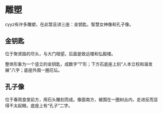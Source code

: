 # 雕塑

cyyz有许多雕塑，在此暂且讲三座：金钥匙，智慧女神像和孔子像。

## 金钥匙

位于聚贤路的尽头，与大门相望。后面是致远楼和弘毅楼。

整体形象为一个竖立的金钥匙，成数字“1”形；下方石底座上刻“人本立校和谐发展”八字；底座外围一圈花坛。

## 孔子像

位于春雨食堂前方，用石头雕刻而成。像面南方，被围在一圈树丛内，走进反而显得不太起眼。底座上有“孔子”二字。




